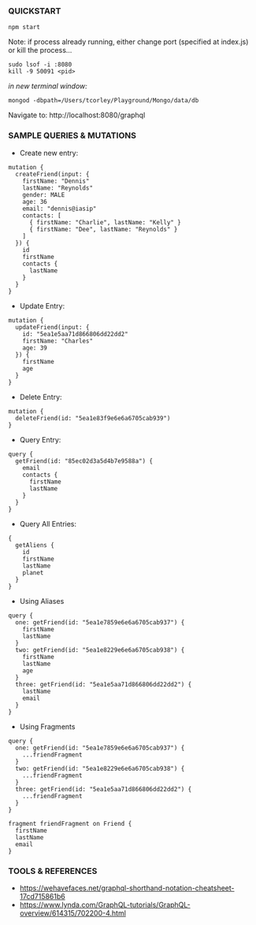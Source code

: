 ### QUICKSTART

```
npm start
```

Note: if process already running, either change port (specified at index.js) or kill the process...

```
sudo lsof -i :8080
kill -9 50091 <pid>
```

_in new terminal window:_

```
mongod -dbpath=/Users/tcorley/Playground/Mongo/data/db
```

Navigate to: http://localhost:8080/graphql

### SAMPLE QUERIES & MUTATIONS

- Create new entry:

```
mutation {
  createFriend(input: {
    firstName: "Dennis"
    lastName: "Reynolds"
    gender: MALE
    age: 36
    email: "dennis@iasip"
    contacts: [
      { firstName: "Charlie", lastName: "Kelly" }
      { firstName: "Dee", lastName: "Reynolds" }
    ]
  }) {
    id
    firstName
    contacts {
      lastName
    }
  }
}
```

- Update Entry:

```
mutation {
  updateFriend(input: {
    id: "5ea1e5aa71d866806dd22dd2"
    firstName: "Charles"
    age: 39
  }) {
    firstName
    age
  }
}
```

- Delete Entry:

```
mutation {
  deleteFriend(id: "5ea1e83f9e6e6a6705cab939")
}
```

- Query Entry:

```
query {
  getFriend(id: "85ec02d3a5d4b7e9588a") {
    email
    contacts {
      firstName
      lastName
    }
  }
}
```

- Query All Entries:

```
{
  getAliens {
    id
    firstName
    lastName
    planet
  }
}
```

- Using Aliases

```
query {
  one: getFriend(id: "5ea1e7859e6e6a6705cab937") {
    firstName
    lastName
  }
  two: getFriend(id: "5ea1e8229e6e6a6705cab938") {
    firstName
    lastName
    age
  }
  three: getFriend(id: "5ea1e5aa71d866806dd22dd2") {
    lastName
    email
  }
}
```

- Using Fragments

```
query {
  one: getFriend(id: "5ea1e7859e6e6a6705cab937") {
    ...friendFragment
  }
  two: getFriend(id: "5ea1e8229e6e6a6705cab938") {
    ...friendFragment
  }
  three: getFriend(id: "5ea1e5aa71d866806dd22dd2") {
    ...friendFragment
  }
}

fragment friendFragment on Friend {
  firstName
  lastName
  email
}
```

### TOOLS & REFERENCES

- https://wehavefaces.net/graphql-shorthand-notation-cheatsheet-17cd715861b6
- https://www.lynda.com/GraphQL-tutorials/GraphQL-overview/614315/702200-4.html
